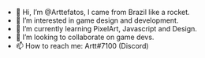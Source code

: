 - 👋 Hi, I’m @Arttefatos, I came from Brazil like a rocket.
- 👀 I’m interested in game design and development.
- 🌱 I’m currently learning PixelArt, Javascript and Design.
- 💞️ I’m looking to collaborate on game devs.
- 📫 How to reach me: Artt#7100 (Discord)

<!---
Arttefatos/Arttefatos is a ✨ special ✨ repository because its `README.md` (this file) appears on your GitHub profile.
You can click the Preview link to take a look at your changes.
--->
